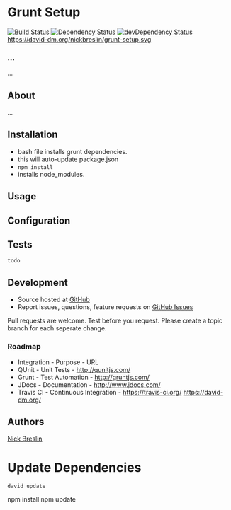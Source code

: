 # Grunt Setup

[![Build Status](https://circleci.com/gh/nickbreslin/grunt-setup/tree/master.svg?style=shield)](https://circleci.com/gh/nickbreslin/grunt-setup/tree/master)
[![Dependency Status](https://david-dm.org/nickbreslin/grunt-setup.svg?style=flat)](https://david-dm.org/nickbreslin/grunt-setup)
[![devDependency Status](https://david-dm.org/nickbreslin/grunt-setup/dev-status.svg?style=flat)](https://david-dm.org/nickbreslin/grunt-setup#info=devDependencies)
https://david-dm.org/nickbreslin/grunt-setup.svg
### ...

...

## About

...


## Installation

- bash file installs grunt dependencies.
- this will auto-update package.json
- `npm install`
- installs node_modules.

## Usage

## Configuration

## Tests

    todo

## Development

- Source hosted at [GitHub](https://github.com/nickbreslin/grunt-setup)
- Report issues, questions, feature requests on [GitHub Issues](https://github.com/nickbreslin/grunt-setup/issues)

Pull requests are welcome. Test before you request. Please create a topic branch for each seperate change.

### Roadmap

* Integration - Purpose - URL
* QUnit - Unit Tests - http://qunitjs.com/
* Grunt - Test Automation - http://gruntjs.com/
* JDocs - Documentation - http://www.jdocs.com/
* Travis CI - Continuous Integration - https://travis-ci.org/
https://david-dm.org/

## Authors

[Nick Breslin](https://github.com/nickbreslin)

# Update Dependencies

`
david update
`

npm install
npm update

